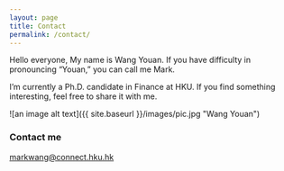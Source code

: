 ```yaml
---
layout: page
title: Contact
permalink: /contact/
---
```


Hello everyone, My name is Wang Youan. If you have difficulty in pronouncing “Youan,” you can call me Mark.

I’m currently a Ph.D. candidate in Finance at HKU. If you find something interesting, feel free to share it with me.

![an image alt text]({{ site.baseurl }}/images/pic.jpg "Wang Youan")

### Contact me

[markwang@connect.hku.hk](mailto:markwang@connect.hku.hk)